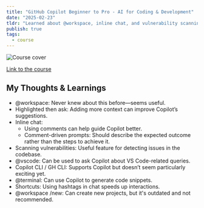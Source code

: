 ```yaml
---
title: "GitHub Copilot Beginner to Pro - AI for Coding & Development"
date: "2025-02-23"
tldr: "Learned about @workspace, inline chat, and vulnerability scanning—very useful."
publish: true
tags:
  - course
---
```


![Course cover](/posts/2025-0223-udemy-github-copilot.webp)

[Link to the course](https://ascend.udemy.com/course/github-copilot/learn/lecture/43962022?start=2#overview)

## My Thoughts & Learnings
- @workspace: Never knew about this before—seems useful.
- Highlighted then ask: Adding more context can improve Copilot’s suggestions.
- Inline chat: 
	- Using comments can help guide Copilot better.
	- Comment-driven prompts: Should describe the expected outcome rather than the steps to achieve it.
- Scanning vulnerabilities: Useful feature for detecting issues in the codebase.
- @vscode: Can be used to ask Copilot about VS Code-related queries.
- Copilot CLI / GH CLI: Supports Copilot but doesn’t seem particularly exciting yet.
- @terminal: Can use Copilot to generate code snippets.
- Shortcuts: Using hashtags in chat speeds up interactions.
- @workspace /new: Can create new projects, but it's outdated and not recommended.